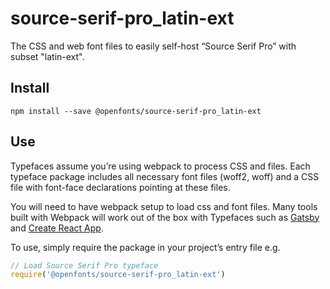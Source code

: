 
# source-serif-pro_latin-ext

The CSS and web font files to easily self-host “Source Serif Pro” with subset "latin-ext".

## Install

`npm install --save @openfonts/source-serif-pro_latin-ext`

## Use

Typefaces assume you’re using webpack to process CSS and files. Each typeface
package includes all necessary font files (woff2, woff) and a CSS file with
font-face declarations pointing at these files.

You will need to have webpack setup to load css and font files. Many tools built
with Webpack will work out of the box with Typefaces such as [Gatsby](https://github.com/gatsbyjs/gatsby)
and [Create React App](https://github.com/facebookincubator/create-react-app).

To use, simply require the package in your project’s entry file e.g.

```javascript
// Load Source Serif Pro typeface
require('@openfonts/source-serif-pro_latin-ext')
```
